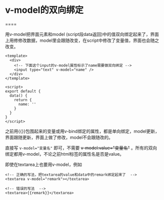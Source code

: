 # v-model的双向绑定
====

用v-model把界面元素和model (script段data返回)中的值双向绑定起来了，界面上用修修改数据，model里会跟随改变，在script中修改了变量值，界面也会随之改变。

```vue
<template>
  <div>
    <!-- 下面这个input的v-model属性标示了name需要做双向绑定 -->
    <input type="text" v-model="name" />
  </div>
</template>

<script>
export default {
  data() {
    return {
      name: ''
    }
  }
}
</script>
```


之前用{{}}包围起来的变量或用v-bind绑定的属性，都是单向绑定，model更新，界面跟随更新，界面上做了修改，model不会跟随改的。

直接写 `v-model="变量名"` 即可，不需要 ~~v-model:value="变量名"~~ 。所有的双向绑定都用v-model，不论之前html标签的属性名是否是value。

即使在textarea上也要用v-model，例如

```vue
<!-- 正确的写法，把textarea的value和data中的remark绑定起来了  -->
<textarea v-model="remark"></textarea>

<!-- 错误的写法  -->
<textarea>{{remark}}</textarea>
```
